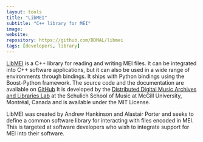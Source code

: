 ```yaml
---
layout: tools
title: "LibMEI"
subtitle: "C++ library for MEI"
image:
website:
repository: https://github.com/DDMAL/libmei
tags: [developers, library]
---
```


[LibMEI](https://github.com/DDMAL/libmei) is a C++ library for reading and writing MEI files. It can be integrated into C++ software applications, but it can also be used in a wide range of environments through bindings. It ships with Python bindings using the Boost-Python framework. The source code and the documentation are available on [GitHub](https://github.com/DDMAL/libmei/ "GitHub") It is developed by the [Distributed Digital Music Archives and Libraries Lab](http://ddmal.music.mcgill.ca/) at the Schulich School of Music at McGill University, Montréal, Canada and is available under the MIT License.

LibMEI was created by Andrew Hankinson and Alastair Porter and seeks to define a common software library for interacting with files encoded in MEI. This is targeted at software developers who wish to integrate support for MEI into their software.
